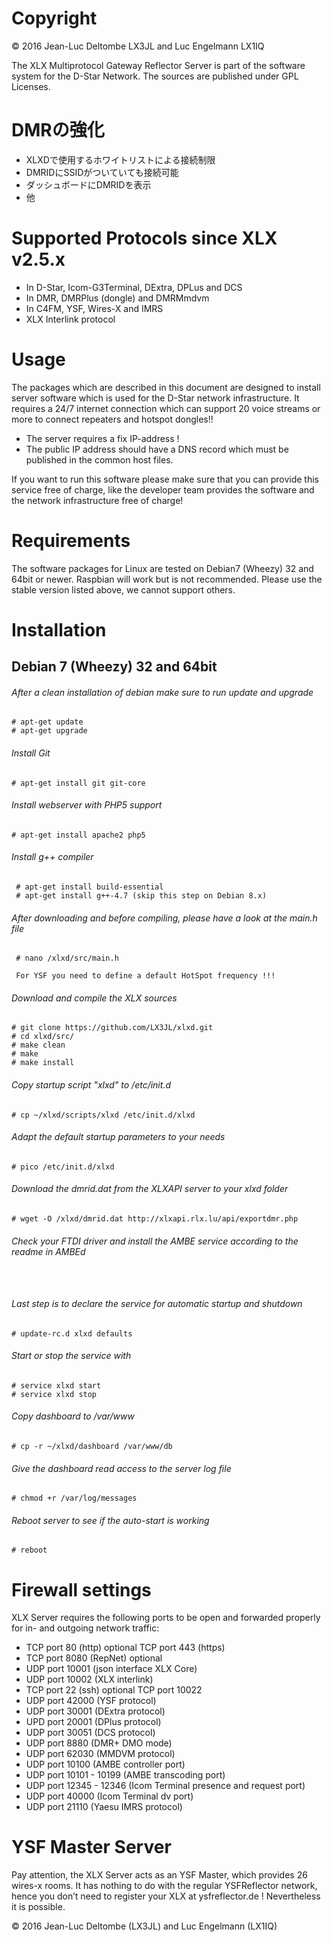 ﻿# Copyright

© 2016 Jean-Luc Deltombe LX3JL and Luc Engelmann LX1IQ

The XLX Multiprotocol Gateway Reflector Server is part of the software system
for the D-Star Network.
The sources are published under GPL Licenses.


# DMRの強化

  - XLXDで使用するホワイトリストによる接続制限
  - DMRIDにSSIDがついていても接続可能
  - ダッシュボードにDMRIDを表示
  - 他
    
# Supported Protocols since XLX v2.5.x

- In D-Star, Icom-G3Terminal, DExtra, DPLus and DCS
- In DMR, DMRPlus (dongle) and DMRMmdvm
- In C4FM, YSF, Wires-X and IMRS
- XLX Interlink protocol

# Usage

The packages which are described in this document are designed to install server
software which is used for the D-Star network infrastructure.
It requires a 24/7 internet connection which can support 20 voice streams or more
to connect repeaters and hotspot dongles!!

- The server requires a fix IP-address !
- The public IP address should have a DNS record which must be published in the
common host files.

If you want to run this software please make sure that you can provide this
service free of charge, like the developer team provides the software and the
network infrastructure free of charge!

# Requirements

The software packages for Linux are tested on Debian7 (Wheezy) 32 and 64bit or newer.
Raspbian will work but is not recommended.
Please use the stable version listed above, we cannot support others.

# Installation

## Debian 7 (Wheezy) 32 and 64bit

###### After a clean installation of debian make sure to run update and upgrade
```
# apt-get update
# apt-get upgrade
```
###### Install Git
```
# apt-get install git git-core
```
###### Install webserver with PHP5 support
```
# apt-get install apache2 php5
```

###### Install g++ compiler
```
 # apt-get install build-essential
 # apt-get install g++-4.7 (skip this step on Debian 8.x) 
```
###### After downloading and before compiling, please have a look at the main.h file
```
 # nano /xlxd/src/main.h

 For YSF you need to define a default HotSpot frequency !!!

```
###### Download and compile the XLX sources
```
# git clone https://github.com/LX3JL/xlxd.git
# cd xlxd/src/
# make clean
# make
# make install
```

###### Copy startup script "xlxd" to /etc/init.d
```
# cp ~/xlxd/scripts/xlxd /etc/init.d/xlxd
```

###### Adapt the default startup parameters to your needs
```
# pico /etc/init.d/xlxd
```
###### Download the dmrid.dat from the XLXAPI server to your xlxd folder
```
# wget -O /xlxd/dmrid.dat http://xlxapi.rlx.lu/api/exportdmr.php
```

###### Check your FTDI driver and install the AMBE service according to the readme in AMBEd
```
 
```

###### Last step is to declare the service for automatic startup and shutdown
```
# update-rc.d xlxd defaults
```

###### Start or stop the service with
```
# service xlxd start
# service xlxd stop
```

###### Copy dashboard to /var/www
```
# cp -r ~/xlxd/dashboard /var/www/db
```

###### Give the dashboard read access to the server log file 
```
# chmod +r /var/log/messages 
```

###### Reboot server to see if the auto-start is working
```
# reboot
```

# Firewall settings #

XLX Server requires the following ports to be open and forwarded properly for in- and outgoing network traffic:
 - TCP port 80            (http) optional TCP port 443 (https)
 - TCP port 8080          (RepNet) optional
 - UDP port 10001         (json interface XLX Core)
 - UDP port 10002         (XLX interlink)
 - TCP port 22            (ssh) optional  TCP port 10022
 - UDP port 42000         (YSF protocol)
 - UDP port 30001         (DExtra protocol)
 - UPD port 20001         (DPlus protocol)
 - UDP port 30051         (DCS protocol)
 - UDP port 8880          (DMR+ DMO mode)
 - UDP port 62030         (MMDVM protocol)
 - UDP port 10100         (AMBE controller port)
 - UDP port 10101 - 10199 (AMBE transcoding port)
 - UDP port 12345 - 12346 (Icom Terminal presence and request port)
 - UDP port 40000         (Icom Terminal dv port)
 - UDP port 21110         (Yaesu IMRS protocol)

# YSF Master Server

Pay attention, the XLX Server acts as an YSF Master, which provides 26 wires-x rooms.
It has nothing to do with the regular YSFReflector network, hence you don’t need to register your XLX at ysfreflector.de !
Nevertheless it is possible.

© 2016 Jean-Luc Deltombe (LX3JL) and Luc Engelmann (LX1IQ)
